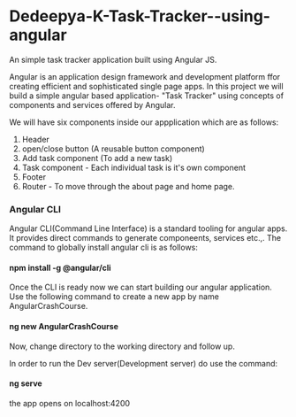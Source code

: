 # Dedeepya-K-Task-Tracker--using-angular
An simple task tracker application built using Angular JS.

Angular is an application design framework and development platform ffor creating efficient and sophisticated single page apps.
In this project we will build a simple angular based application- "Task Tracker" using concepts of components and services offered by Angular.

We will have six components inside our appplication which are as follows:

1. Header
2. open/close button (A reusable button component)
3. Add task component (To add a new task)
4. Task component - Each individual task is it's own component
5. Footer
6. Router - To move through the about page and home page.


### Angular CLI 
Angular CLI(Command Line Interface) is a standard tooling for angular apps. It provides direct commands to generate componeents, services etc.,.
The command to globally install angular cli is as follows:

#### npm install -g @angular/cli

Once the CLI is ready now we can start building our angular application. Use the following command to create a new app by name AngularCrashCourse.

#### ng new AngularCrashCourse

Now, change directory to the working directory and follow up.

In order to run the Dev server(Development server) do use the command:

#### ng serve

the app opens on localhost:4200
